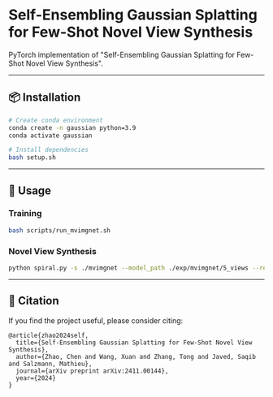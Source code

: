 # Self-Ensembling Gaussian Splatting for Few-Shot Novel View Synthesis
PyTorch implementation of "Self-Ensembling Gaussian Splatting for Few-Shot Novel View Synthesis".

---

## 📦 Installation

```bash
# Create conda environment
conda create -n gaussian python=3.9
conda activate gaussian

# Install dependencies
bash setup.sh
```

---

## 🚀 Usage

### Training

```bash
bash scripts/run_mvimgnet.sh
```

### Novel View Synthesis

```bash
python spiral.py -s ./mvimgnet --model_path ./exp/mvimgnet/5_views --resolution 512 --near 5 --num_views 5
```

---

## 📄 Citation

If you find the project useful, please consider citing:

```
@article{zhao2024self,
  title={Self-Ensembling Gaussian Splatting for Few-Shot Novel View Synthesis},
  author={Zhao, Chen and Wang, Xuan and Zhang, Tong and Javed, Saqib and Salzmann, Mathieu},
  journal={arXiv preprint arXiv:2411.00144},
  year={2024}
}
```
